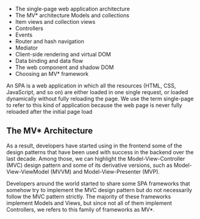 * The	single-page	web	application	architecture 
* The	MV*	architecture Models	and	collections 
* Item	views	and	collection views 
* Controllers 
* Events 
* Router	and	hash	navigation 
* Mediator 
* Client-side	rendering	and	virtual	DOM 
* Data	binding	and	data	flow 
* The	web	component	and	shadow	DOM 
* Choosing	an	MV*	framework


An	SPA	is	a	web	application	in	which	all	the	resources	(HTML,	CSS,	JavaScript,	and	so	on) are	either	loaded	in	one	single	request,	or	loaded	dynamically	without	fully	reloading	the page.	We	use	the	term	single-page	to	refer	to	this	kind	of	application	because	the	web	page	is never	fully	reloaded	after	the	initial	page	load

## The MV* Architecture

As	a	result,	developers	have	started	using	in	the	frontend	some	of	the	design	patterns	that	have been	used	with	success	in	the	backend	over	the	last	decade.	Among	those,	we	can	highlight	the Model-View-Controller	(MVC)	design	pattern	and	some	of	its	derivative	versions,	such	as Model-View-ViewModel	(MVVM)	and	Model-View-Presenter	(MVP).

 Developers	around	the	world	started	to	share	some	SPA	frameworks	that	somehow	try	to implement	the	MVC	design	pattern	but	do	not	necessarily	follow	the	MVC	pattern	strictly.	The majority	of	these	frameworks	implement	Models	and	Views,	but	since	not	all	of	them implement	Controllers,	we	refers	to	this	family	of	frameworks	as	MV*.

 